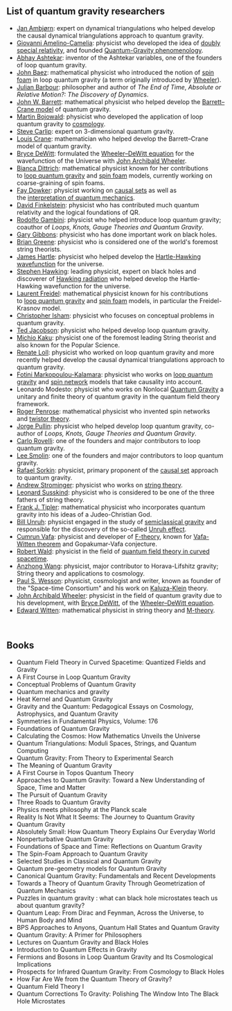 <h2> List of quantum gravity researchers</h2>

<ul>
<li><a title="Jan Ambj&oslash;rn" href="https://en.wikipedia.org/wiki/Jan_Ambj%C3%B8rn">Jan Ambj&oslash;rn</a>: expert on dynamical triangulations who helped develop the causal dynamical triangulations approach to quantum gravity.</li>
<li><a title="Giovanni Amelino-Camelia" href="https://en.wikipedia.org/wiki/Giovanni_Amelino-Camelia">Giovanni Amelino-Camelia</a>: physicist who developed the idea of&nbsp;<a title="Doubly special relativity" href="https://en.wikipedia.org/wiki/Doubly_special_relativity">doubly special relativity</a>, and founded&nbsp;<a title="Phenomenological quantum gravity" href="https://en.wikipedia.org/wiki/Phenomenological_quantum_gravity">Quantum-Gravity phenomenology</a>.</li>
<li><a title="Abhay Ashtekar" href="https://en.wikipedia.org/wiki/Abhay_Ashtekar">Abhay Ashtekar</a>: inventor of the Ashtekar variables, one of the founders of loop quantum gravity.</li>
<li><a class="mw-redirect" title="John Baez" href="https://en.wikipedia.org/wiki/John_Baez">John Baez</a>: mathematical physicist who introduced the notion of&nbsp;<a title="Spin foam" href="https://en.wikipedia.org/wiki/Spin_foam">spin foam</a>&nbsp;in loop quantum gravity (a term originally introduced by&nbsp;<a title="John Archibald Wheeler" href="https://en.wikipedia.org/wiki/John_Archibald_Wheeler">Wheeler</a>).</li>
<li><a title="Julian Barbour" href="https://en.wikipedia.org/wiki/Julian_Barbour">Julian Barbour</a>: philosopher and author of&nbsp;<em>The End of Time</em>,&nbsp;<em>Absolute or Relative Motion?: The Discovery of Dynamics</em>.</li>
<li><a title="John W. Barrett" href="https://en.wikipedia.org/wiki/John_W._Barrett">John W. Barrett</a>: mathematical physicist who helped develop the&nbsp;<a title="Barrett&ndash;Crane model" href="https://en.wikipedia.org/wiki/Barrett%E2%80%93Crane_model">Barrett&ndash;Crane model</a>&nbsp;of quantum gravity.</li>
<li><a title="Martin Bojowald" href="https://en.wikipedia.org/wiki/Martin_Bojowald">Martin Bojowald</a>: physicist who developed the application of loop quantum gravity to&nbsp;<a title="Physical cosmology" href="https://en.wikipedia.org/wiki/Physical_cosmology">cosmology</a>.</li>
<li><a title="Steve Carlip" href="https://en.wikipedia.org/wiki/Steve_Carlip">Steve Carlip</a>: expert on 3-dimensional quantum gravity.</li>
<li><a class="mw-redirect" title="Louis Crane" href="https://en.wikipedia.org/wiki/Louis_Crane">Louis Crane</a>: mathematician who helped develop the Barrett&ndash;Crane model of quantum gravity.</li>
<li><a title="Bryce DeWitt" href="https://en.wikipedia.org/wiki/Bryce_DeWitt">Bryce DeWitt</a>: formulated the&nbsp;<a title="Wheeler&ndash;DeWitt equation" href="https://en.wikipedia.org/wiki/Wheeler%E2%80%93DeWitt_equation">Wheeler&ndash;DeWitt equation</a>&nbsp;for the wavefunction of the Universe with&nbsp;<a title="John Archibald Wheeler" href="https://en.wikipedia.org/wiki/John_Archibald_Wheeler">John Archibald Wheeler</a>.</li>
<li><a title="Bianca Dittrich" href="https://en.wikipedia.org/wiki/Bianca_Dittrich">Bianca Dittrich</a>: mathematical physicist known for her contributions to&nbsp;<a title="Loop quantum gravity" href="https://en.wikipedia.org/wiki/Loop_quantum_gravity">loop quantum gravity</a>&nbsp;and&nbsp;<a title="Spin foam" href="https://en.wikipedia.org/wiki/Spin_foam">spin foam</a>&nbsp;models, currently working on coarse-graining of spin foams.</li>
<li><a title="Fay Dowker" href="https://en.wikipedia.org/wiki/Fay_Dowker">Fay Dowker</a>: physicist working on&nbsp;<a title="Causal sets" href="https://en.wikipedia.org/wiki/Causal_sets">causal sets</a>&nbsp;as well as the&nbsp;<a class="mw-redirect" title="Interpretation of quantum mechanics" href="https://en.wikipedia.org/wiki/Interpretation_of_quantum_mechanics">interpretation of quantum mechanics</a>.</li>
<li><a title="David Finkelstein" href="https://en.wikipedia.org/wiki/David_Finkelstein">David Finkelstein</a>: physicist who has contributed much quantum relativity and the logical foundations of QR.</li>
<li><a title="Rodolfo Gambini" href="https://en.wikipedia.org/wiki/Rodolfo_Gambini">Rodolfo Gambini</a>: physicist who helped introduce loop quantum gravity; coauthor of&nbsp;<em>Loops, Knots, Gauge Theories and Quantum Gravity</em>.</li>
<li><a title="Gary Gibbons" href="https://en.wikipedia.org/wiki/Gary_Gibbons">Gary Gibbons</a>: physicist who has done important work on black holes.</li>
<li><a title="Brian Greene" href="https://en.wikipedia.org/wiki/Brian_Greene">Brian Greene</a>: physicist who is considered one of the world's foremost string theorists.</li>
<li><a title="James Hartle" href="https://en.wikipedia.org/wiki/James_Hartle">James Hartle</a>: physicist who helped develop the&nbsp;<a title="Hartle&ndash;Hawking state" href="https://en.wikipedia.org/wiki/Hartle%E2%80%93Hawking_state">Hartle-Hawking wavefunction</a>&nbsp;for the universe.</li>
<li><a title="Stephen Hawking" href="https://en.wikipedia.org/wiki/Stephen_Hawking">Stephen Hawking</a>: leading physicist, expert on black holes and discoverer of&nbsp;<a title="Hawking radiation" href="https://en.wikipedia.org/wiki/Hawking_radiation">Hawking radiation</a>&nbsp;who helped develop the Hartle-Hawking wavefunction for the universe.</li>
<li><a title="Laurent Freidel" href="https://en.wikipedia.org/wiki/Laurent_Freidel">Laurent Freidel</a>: mathematical physicist known for his contributions to&nbsp;<a title="Loop quantum gravity" href="https://en.wikipedia.org/wiki/Loop_quantum_gravity">loop quantum gravity</a>&nbsp;and&nbsp;<a title="Spin foam" href="https://en.wikipedia.org/wiki/Spin_foam">spin foam</a>&nbsp;models, in particular the Freidel-Krasnov model.</li>
<li><a title="Christopher Isham" href="https://en.wikipedia.org/wiki/Christopher_Isham">Christopher Isham</a>: physicist who focuses on conceptual problems in quantum gravity.</li>
<li><a title="Ted Jacobson" href="https://en.wikipedia.org/wiki/Ted_Jacobson">Ted Jacobson</a>: physicist who helped develop loop quantum gravity.</li>
<li><a title="Michio Kaku" href="https://en.wikipedia.org/wiki/Michio_Kaku">Michio Kaku</a>: physicist one of the foremost leading String theorist and also known for the Popular Science.</li>
<li><a title="Renate Loll" href="https://en.wikipedia.org/wiki/Renate_Loll">Renate Loll</a>: physicist who worked on loop quantum gravity and more recently helped develop the causal dynamical triangulations approach to quantum gravity.</li>
<li><a title="Fotini Markopoulou-Kalamara" href="https://en.wikipedia.org/wiki/Fotini_Markopoulou-Kalamara">Fotini Markopoulou-Kalamara</a>: physicist who works on&nbsp;<a title="Loop quantum gravity" href="https://en.wikipedia.org/wiki/Loop_quantum_gravity">loop quantum gravity</a>&nbsp;and&nbsp;<a title="Spin network" href="https://en.wikipedia.org/wiki/Spin_network">spin network</a>&nbsp;models that take causality into account.</li>
<li>Leonardo Modesto: physicist who works on Nonlocal&nbsp;<a title="Loop quantum gravity" href="https://en.wikipedia.org/wiki/Loop_quantum_gravity">Quantum Gravity</a>&nbsp;a unitary and finite theory of quantum gravity in the quantum field theory framework.</li>
<li><a title="Roger Penrose" href="https://en.wikipedia.org/wiki/Roger_Penrose">Roger Penrose</a>: mathematical physicist who invented spin networks and&nbsp;<a title="Twistor theory" href="https://en.wikipedia.org/wiki/Twistor_theory">twistor theory</a>.</li>
<li><a title="Jorge Pullin" href="https://en.wikipedia.org/wiki/Jorge_Pullin">Jorge Pullin</a>: physicist who helped develop loop quantum gravity, co-author of&nbsp;<em>Loops, Knots, Gauge Theories and Quantum Gravity</em>.</li>
<li><a title="Carlo Rovelli" href="https://en.wikipedia.org/wiki/Carlo_Rovelli">Carlo Rovelli</a>: one of the founders and major contributors to loop quantum gravity.</li>
<li><a title="Lee Smolin" href="https://en.wikipedia.org/wiki/Lee_Smolin">Lee Smolin</a>: one of the founders and major contributors to loop quantum gravity.</li>
<li><a title="Rafael Sorkin" href="https://en.wikipedia.org/wiki/Rafael_Sorkin">Rafael Sorkin</a>: physicist, primary proponent of the&nbsp;<a class="mw-redirect" title="Causal set" href="https://en.wikipedia.org/wiki/Causal_set">causal set</a>&nbsp;approach to quantum gravity.</li>
<li><a title="Andrew Strominger" href="https://en.wikipedia.org/wiki/Andrew_Strominger">Andrew Strominger</a>: physicist who works on&nbsp;<a title="String theory" href="https://en.wikipedia.org/wiki/String_theory">string theory</a>.</li>
<li><a title="Leonard Susskind" href="https://en.wikipedia.org/wiki/Leonard_Susskind">Leonard Susskind</a>: physicist who is considered to be one of the three fathers of string theory.</li>
<li><a title="Frank J. Tipler" href="https://en.wikipedia.org/wiki/Frank_J._Tipler">Frank J. Tipler</a>: mathematical physicist who incorporates quantum gravity into his ideas of a Judeo-Christian God.</li>
<li><a class="mw-redirect" title="Bill Unruh" href="https://en.wikipedia.org/wiki/Bill_Unruh">Bill Unruh</a>: physicist engaged in the study of&nbsp;<a title="Semiclassical gravity" href="https://en.wikipedia.org/wiki/Semiclassical_gravity">semiclassical gravity</a>&nbsp;and responsible for the discovery of the so-called&nbsp;<a title="Unruh effect" href="https://en.wikipedia.org/wiki/Unruh_effect">Unruh effect</a>.</li>
<li><a title="Cumrun Vafa" href="https://en.wikipedia.org/wiki/Cumrun_Vafa">Cumrun Vafa</a>: physicist and developer of&nbsp;<a title="F-theory" href="https://en.wikipedia.org/wiki/F-theory">F-theory</a>, known for&nbsp;<a class="mw-redirect" title="Vafa-Witten theorem" href="https://en.wikipedia.org/wiki/Vafa-Witten_theorem">Vafa-Witten theorem</a>&nbsp;and Gopakumar-Vafa conjecture.</li>
<li><a title="Robert Wald" href="https://en.wikipedia.org/wiki/Robert_Wald">Robert Wald</a>: physicist in the field of&nbsp;<a title="Quantum field theory in curved spacetime" href="https://en.wikipedia.org/wiki/Quantum_field_theory_in_curved_spacetime">quantum field theory in curved spacetime</a>.</li>
<li><a title="Anzhong Wang" href="https://en.wikipedia.org/wiki/Anzhong_Wang">Anzhong Wang</a>: physicist, major contributor to Horava-Lifshitz gravity; String theory and applications to cosmology.</li>
<li><a title="Paul S. Wesson" href="https://en.wikipedia.org/wiki/Paul_S._Wesson">Paul S. Wesson</a>: physicist, cosmologist and writer, known as founder of the "Space-time Consortium" and his work on&nbsp;<a class="mw-redirect" title="Kaluza-Klein" href="https://en.wikipedia.org/wiki/Kaluza-Klein">Kaluza-Klein</a>&nbsp;theory.</li>
<li><a title="John Archibald Wheeler" href="https://en.wikipedia.org/wiki/John_Archibald_Wheeler">John Archibald Wheeler</a>: physicist in the field of quantum gravity due to his development, with&nbsp;<a title="Bryce DeWitt" href="https://en.wikipedia.org/wiki/Bryce_DeWitt">Bryce DeWitt</a>, of the&nbsp;<a title="Wheeler&ndash;DeWitt equation" href="https://en.wikipedia.org/wiki/Wheeler%E2%80%93DeWitt_equation">Wheeler&ndash;DeWitt equation</a>.</li>
<li><a title="Edward Witten" href="https://en.wikipedia.org/wiki/Edward_Witten">Edward Witten</a>: mathematical physicist in string theory and&nbsp;<a title="M-theory" href="https://en.wikipedia.org/wiki/M-theory">M-theory</a>.</li>
</ul>

</br>

<h2> Books </h2>

<ul>

                             

 <li><a target="_blank" href="https://github.com/manjunath5496/List-of-quantum-gravity-researchers/blob/master/qugry(1).pdf" style="text-decoration:none;">Quantum Field Theory in Curved Spacetime: Quantized Fields and Gravity</a></li>

 <li><a target="_blank" href="https://github.com/manjunath5496/List-of-quantum-gravity-researchers/blob/master/qugry(2).pdf" style="text-decoration:none;">A First Course in Loop Quantum Gravity</a></li>

<li><a target="_blank" href="https://github.com/manjunath5496/List-of-quantum-gravity-researchers/blob/master/qugry(3).pdf" style="text-decoration:none;">Conceptual Problems of Quantum Gravity</a></li>
 <li><a target="_blank" href="https://github.com/manjunath5496/List-of-quantum-gravity-researchers/blob/master/qugry(4).pdf" style="text-decoration:none;">Quantum mechanics and gravity</a></li>                              
<li><a target="_blank" href="https://github.com/manjunath5496/List-of-quantum-gravity-researchers/blob/master/qugry(5).pdf" style="text-decoration:none;">Heat Kernel and Quantum Gravity</a></li>
<li><a target="_blank" href="https://github.com/manjunath5496/List-of-quantum-gravity-researchers/blob/master/qugry(6).pdf" style="text-decoration:none;">Gravity and the Quantum: Pedagogical Essays on Cosmology, Astrophysics, and Quantum Gravity</a></li>
 <li><a target="_blank" href="https://github.com/manjunath5496/List-of-quantum-gravity-researchers/blob/master/qugry(7).pdf" style="text-decoration:none;">Symmetries
in Fundamental Physics, Volume: 176</a></li>

 <li><a target="_blank" href="https://github.com/manjunath5496/List-of-quantum-gravity-researchers/blob/master/qugry(8).pdf" style="text-decoration:none;"> Foundations of Quantum Gravity</a></li>
   <li><a target="_blank" href="https://github.com/manjunath5496/List-of-quantum-gravity-researchers/blob/master/qugry(9).pdf" style="text-decoration:none;">Calculating the Cosmos: How Mathematics Unveils the Universe</a></li>
  
   
 <li><a target="_blank" href="https://github.com/manjunath5496/List-of-quantum-gravity-researchers/blob/master/qugry(10).pdf" style="text-decoration:none;">Quantum Triangulations: Moduli Spaces, Strings, and Quantum Computing</a></li>                              
<li><a target="_blank" href="https://github.com/manjunath5496/List-of-quantum-gravity-researchers/blob/master/qugry(11).pdf" style="text-decoration:none;">Quantum Gravity:
From Theory to Experimental Search</a></li>
<li><a target="_blank" href="https://github.com/manjunath5496/List-of-quantum-gravity-researchers/blob/master/qugry(12).pdf" style="text-decoration:none;">The Meaning of Quantum Gravity</a></li>
<li><a target="_blank" href="https://github.com/manjunath5496/List-of-quantum-gravity-researchers/blob/master/qugry(13).pdf" style="text-decoration:none;">A First Course
in Topos Quantum Theory</a></li>

<li><a target="_blank" href="https://github.com/manjunath5496/List-of-quantum-gravity-researchers/blob/master/qugry(14).pdf" style="text-decoration:none;">Approaches to Quantum Gravity: Toward a New Understanding of Space, Time and Matter</a></li>
                              
<li><a target="_blank" href="https://github.com/manjunath5496/List-of-quantum-gravity-researchers/blob/master/qugry(15).pdf" style="text-decoration:none;">The Pursuit of Quantum Gravity</a></li>

<li><a target="_blank" href="https://github.com/manjunath5496/List-of-quantum-gravity-researchers/blob/master/qugry(16).pdf" style="text-decoration:none;">Three Roads to Quantum Gravity</a></li>

  <li><a target="_blank" href="https://github.com/manjunath5496/List-of-quantum-gravity-researchers/blob/master/qugry(17).pdf" style="text-decoration:none;">Physics meets philosophy at the Planck scale</a></li>   
  
<li><a target="_blank" href="https://github.com/manjunath5496/List-of-quantum-gravity-researchers/blob/master/qugry(18).pdf" style="text-decoration:none;">Reality Is Not What It Seems: The Journey to Quantum Gravity</a></li> 

  
<li><a target="_blank" href="https://github.com/manjunath5496/List-of-quantum-gravity-researchers/blob/master/qugry(19).pdf" style="text-decoration:none;">Quantum Gravity</a></li> 

<li><a target="_blank" href="https://github.com/manjunath5496/List-of-quantum-gravity-researchers/blob/master/qugry(20).pdf" style="text-decoration:none;">Absolutely Small: How Quantum Theory Explains Our Everyday World</a></li>

<li><a target="_blank" href="https://github.com/manjunath5496/List-of-quantum-gravity-researchers/blob/master/qugry(21).pdf" style="text-decoration:none;">Nonperturbative Quantum Gravity</a></li>
<li><a target="_blank" href="https://github.com/manjunath5496/List-of-quantum-gravity-researchers/blob/master/qugry(22).pdf" style="text-decoration:none;">Foundations of Space and Time: Reflections on Quantum Gravity</a></li> 
 <li><a target="_blank" href="https://github.com/manjunath5496/List-of-quantum-gravity-researchers/blob/master/qugry(23).pdf" style="text-decoration:none;">The Spin-Foam Approach to Quantum Gravity</a></li> 
 

   <li><a target="_blank" href="https://github.com/manjunath5496/List-of-quantum-gravity-researchers/blob/master/qugry(24).pdf" style="text-decoration:none;">Selected Studies in Classical and Quantum Gravity</a></li>
 
   <li><a target="_blank" href="https://github.com/manjunath5496/List-of-quantum-gravity-researchers/blob/master/qugry(25).pdf" style="text-decoration:none;">Quantum pre-geometry models for Quantum Gravity</a></li>                              
 <li><a target="_blank" href="https://github.com/manjunath5496/List-of-quantum-gravity-researchers/blob/master/qugry(26).pdf" style="text-decoration:none;">Canonical Quantum Gravity: Fundamentals and Recent Developments</a></li>
 <li><a target="_blank" href="https://github.com/manjunath5496/List-of-quantum-gravity-researchers/blob/master/qugry(27).pdf" style="text-decoration:none;">Towards a Theory of Quantum Gravity Through Geometrization of Quantum Mechanics</a></li>
   
 
   <li><a target="_blank" href="https://github.com/manjunath5496/List-of-quantum-gravity-researchers/blob/master/qugry(28).pdf" style="text-decoration:none;">Puzzles in quantum gravity : what can black hole microstates teach us about quantum gravity?</a></li>
 
   <li><a target="_blank" href="https://github.com/manjunath5496/List-of-quantum-gravity-researchers/blob/master/qugry(29).pdf" style="text-decoration:none;">Quantum Leap: From Dirac and Feynman, Across the Universe, to Human Body and Mind</a></li>                              

  <li><a target="_blank" href="https://github.com/manjunath5496/List-of-quantum-gravity-researchers/blob/master/qugry(30).pdf" style="text-decoration:none;">BPS Approaches to Anyons, Quantum Hall States and Quantum Gravity</a></li>
  
  
   <li><a target="_blank" href="https://github.com/manjunath5496/List-of-quantum-gravity-researchers/blob/master/qugry(31).pdf" style="text-decoration:none;">Quantum Gravity: A Primer for Philosophers</a></li>
 <li><a target="_blank" href="https://github.com/manjunath5496/List-of-quantum-gravity-researchers/blob/master/qugry(32).pdf" style="text-decoration:none;">Lectures on Quantum Gravity and Black Holes</a></li>
   
 
   <li><a target="_blank" href="https://github.com/manjunath5496/List-of-quantum-gravity-researchers/blob/master/qugry(33).pdf" style="text-decoration:none;">Introduction to Quantum Effects in Gravity</a></li>
 
   <li><a target="_blank" href="https://github.com/manjunath5496/List-of-quantum-gravity-researchers/blob/master/qugry(34).pdf" style="text-decoration:none;">Fermions and Bosons in Loop Quantum Gravity and Its Cosmological Implications</a></li>                              

  <li><a target="_blank" href="https://github.com/manjunath5496/List-of-quantum-gravity-researchers/blob/master/qugry(35).pdf" style="text-decoration:none;">Prospects for Infrared Quantum Gravity: From Cosmology to Black Holes</a></li>
  
<li><a target="_blank" href="https://github.com/manjunath5496/List-of-quantum-gravity-researchers/blob/master/qugry(36).pdf" style="text-decoration:none;">How Far Are We from the Quantum Theory of Gravity?</a></li>
 
   <li><a target="_blank" href="https://github.com/manjunath5496/List-of-quantum-gravity-researchers/blob/master/qugry(37).pdf" style="text-decoration:none;">Quantum Field Theory I</a></li>                              

  <li><a target="_blank" href="https://github.com/manjunath5496/List-of-quantum-gravity-researchers/blob/master/qugry(38).pdf" style="text-decoration:none;">Quantum Corrections To Gravity: Polishing The Window Into The Black Hole Microstates</a></li>
  
  
  
  
  
 </ul>





